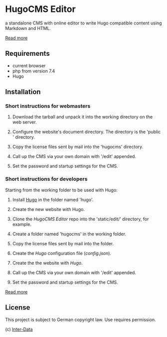 # HugoCMS Editor
a standalone CMS with online editor to write Hugo compatible content using Markdown and HTML.

[Read more](https://hugoeditor.com/en/)

## Requirements

- current browser
- php from version 7.4
- Hugo

## Installation

### Short instructions for webmasters

1. Download the tarball and unpack it into the working directory on the web server.

2. Configure the website's document directory. The directory is the 'public ' directory.

3. Copy the license files sent by mail into the 'hugocms' directory.

4. Call up the CMS via your own domain with '/edit' appended.

5. Set the password and startup settings for the CMS.

### Short instructions for developers

Starting from the working folder to be used with Hugo:

1. Install [Hugo](https://gohugo.io/) in the folder named 'hugo'.

2. Create the new website with Hugo.

3. Clone the *HugoCMS Editor* repo into the 'static/edit/' directory, for example.

4. Create a folder named 'hugocms' in the working folder.

5. Copy the license files sent by mail into the folder.

6. Create the *Hugo* configuration file (*config.json*).

7. Create the the website with *Hugo*.

8. Call up the CMS via your own domain with '/edit' appended.

9. Set the password and startup settings for the CMS.

[Read more](https://hugoeditor.com/en/install-use/)

## License

This project is subject to German copyright law.
Use requires permission.

(c) [Inter-Data](https://inter-data.de/)
